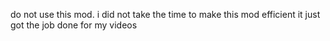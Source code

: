 do not use this mod. i did not take the time to make this mod efficient it just got the job done for my videos